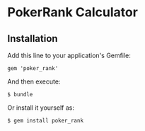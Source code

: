 # PokerRank Calculator

## Installation

Add this line to your application's Gemfile:

    gem 'poker_rank'

And then execute:

    $ bundle

Or install it yourself as:

    $ gem install poker_rank

